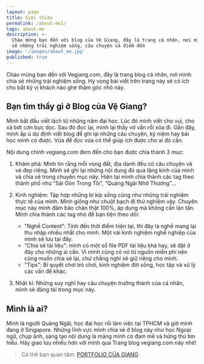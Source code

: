 ```yaml
---
layout: page
title: Giới thiệu
permalink: /about-me1/
tags: about-me
description: >-
  Chào mừng bạn đến với blog của Vệ Giang, đây là trang cá nhân, nơi mình chia
  sẻ những trải nghiệm sống, câu chuyện và điểm đến
image: '/images/about_me.jpg'
published: true
---
```


Chào mừng bạn đến với Vegiang.com, đây là trang blog cá nhân, nơi mình chia sẻ những trải nghiệm sống. Hy vọng bài viết trên trang này sẽ có ích cho bất kỳ vị khách nào ghé thăm góc nhỏ này.

## Bạn tìm thấy gì ở Blog của Vệ Giang?

Mình bắt đầu viết lách từ những năm đại học. Lúc đó mình viết cho vui, cho xả bớt cơn bực dọc. Sau đó đọc lại, mình lại thấy vớ vẩn rồi xóa đi. Gần đây, mình ấp ủ dự định viết blog để ghi lại những câu chuyện, kỷ niệm hay bài học mình có được. Vừa để đọc vừa có thể giúp ích được cho ai đó cần.

Nội dung chính vegiang.com đem đến cho bạn được chia thành 3 mục:

1.	Khám phá: Mình tin rằng mỗi vùng đất, địa danh đều có câu chuyện và vẻ đẹp riêng. Mình sẽ ghi lại những nội dung đó qua lăng kính của mình và chia sẻ trong chuyên mục này. Hiện tại mình chia thành các tag theo thành phố như “Sài Gòn Trong Tôi”, “Quảng Ngãi Nhớ Thương”…

2.	Kinh nghiệm: Tập hợp những bí kíp sống cũng như những trải nghiệm thực tế của mình. Mình giống như chuột bạch đi thử nghiệm vậy. Chuyên mục này mình đảm bảo chân thật 100%, áp dụng mà không cần lăn tăn. Mình chia thành các tag nhỏ để bạn tiện theo dõi:

    -	"Nghề Content": Tính đến thời điểm hiện tại, thì đây là nghề mang lại thu nhập nhiều nhất cho mình. Một vài kinh nghiệm nghề nghiệp của mình sẽ lưu tại đây.
    -	"Chia sẻ tài liệu": mình có một số file PDF tài liệu khá hay, sẽ đặt ở đây cho những ai cần. Vì mình cũng có nó từ nguồn miễn phí nên cũng muốn chia sẻ lại, chứ chẳng nghĩ sẽ giữ riêng cho mình.
    -	"Tips": Bí quyết chơi trò chơi, kinh nghiệm đời sống, học tập và xử lý các vấn đề khác.

3.	Nhật kí: Những suy nghĩ hay câu chuyện trưởng thành của cá nhân, mình sẽ đăng tải trong mục này.

## Mình là ai?

Mình là người Quảng Ngãi, học đại học rồi làm việc tại TPHCM và giờ mình đang ở Singapore. Những lĩnh vực mình chia sẻ ở blog này như học Ngoại ngữ, chụp ảnh, sáng tạo nội dung là mảng mình có đam mê và hứng thú tìm hiểu.
Hãy giao lưu nhiều hơn với mình qua Trang blog vegiang.com này nhé!

> Có thể bạn quan tâm: [PORTFOLIO CỦA GIANG](https://vegiang.com/porfolio-copywriter/)
